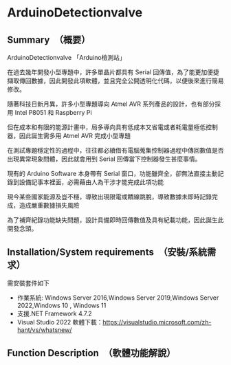 # ArduinoDetectionvalve
##  Summary　（概要）
ArduinoDetectionvalve 「Arduino檢測站」

在過去幾年開發小型專題中，許多單晶片都具有 Serial 回傳值，為了能更加便捷擷取傳回數據，因此開發此項軟體，並且完全公開透明化代碼，以便後來進行簡易修改。

隨著科技日新月異，許多小型專題導向 Atmel AVR 系列產品的設計，也有部分採用 Intel P8051 和 Raspberry Pi

但在成本和有限的能源計畫中，局多導向具有低成本又省電或者耗電量極低控制器，因此誕生需多用 Atmel AVR 完成小型專題

在測試專題穩定性的過程中，往往都必續借有電腦蒐集控制器過程中傳回數值是否出現異常現象問體，因此就會用到 Serial 回傳當下控制器發生甚麼事情。

現有的 Arduino Software 本身帶有 Serial 窗口，功能雖齊全，卻無法直接主動記錄到設備記事本裡面，必需藉由人為干涉才能完成此項功能

現今某些國家能源及豈不穩，導致出現限電或饋線跳脫，導致數據未即時記錄完成，造成嚴重數據損失風險

為了補齊紀錄功能缺失問題，設計具備即時回傳數值及具有紀載功能，因此誕生此開發念頭。

##  Installation/System requirements　（安裝/系統需求）
需安裝套件如下
- 作業系統: Windows Server 2016,Windows Server 2019,Windows Server 2022,Windows 10 , Windows 11 
- 支援.NET Framework 4.7.2
- Visual Studio 2022 軟體下載：https://visualstudio.microsoft.com/zh-hant/vs/whatsnew/

##  Function Description　（軟體功能解說）


